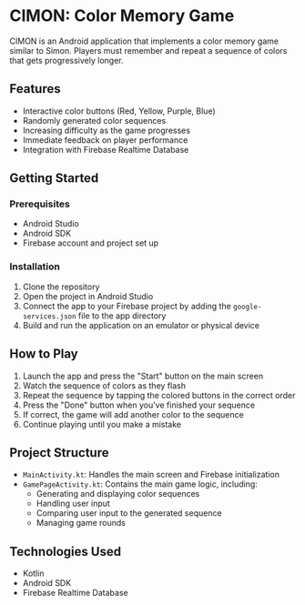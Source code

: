 # CIMON: Color Memory Game

CIMON is an Android application that implements a color memory game similar to Simon. 
Players must remember and repeat a sequence of colors that gets progressively longer.

## Features

- Interactive color buttons (Red, Yellow, Purple, Blue)
- Randomly generated color sequences
- Increasing difficulty as the game progresses
- Immediate feedback on player performance
- Integration with Firebase Realtime Database

## Getting Started

### Prerequisites

- Android Studio
- Android SDK
- Firebase account and project set up

### Installation

1. Clone the repository
2. Open the project in Android Studio
3. Connect the app to your Firebase project by adding the `google-services.json` file to the app directory
4. Build and run the application on an emulator or physical device

## How to Play

1. Launch the app and press the "Start" button on the main screen
2. Watch the sequence of colors as they flash
3. Repeat the sequence by tapping the colored buttons in the correct order
4. Press the "Done" button when you've finished your sequence
5. If correct, the game will add another color to the sequence
6. Continue playing until you make a mistake

## Project Structure

- `MainActivity.kt`: Handles the main screen and Firebase initialization
- `GamePageActivity.kt`: Contains the main game logic, including:
  - Generating and displaying color sequences
  - Handling user input
  - Comparing user input to the generated sequence
  - Managing game rounds

## Technologies Used

- Kotlin
- Android SDK
- Firebase Realtime Database
